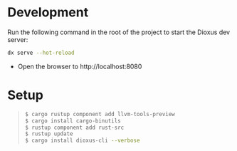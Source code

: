 # Development

Run the following command in the root of the project to start the Dioxus dev server:

```bash
dx serve --hot-reload
```

- Open the browser to http://localhost:8080

# Setup

> ```bash
> $ cargo rustup component add llvm-tools-preview
> $ cargo install cargo-binutils
> $ rustup component add rust-src
> $ rustup update
> $ cargo install dioxus-cli --verbose
> ```